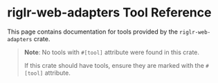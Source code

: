 # riglr-web-adapters Tool Reference

This page contains documentation for tools provided by the `riglr-web-adapters` crate.

> **Note**: No tools with `#[tool]` attribute were found in this crate.
> 
> If this crate should have tools, ensure they are marked with the `#[tool]` attribute.
